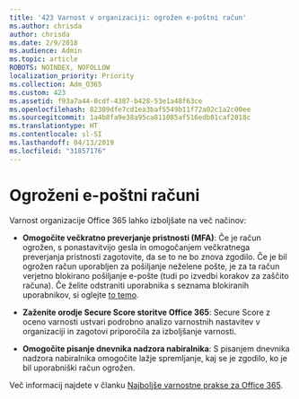 ```yaml
---
title: '423 Varnost v organizaciji: ogrožen e-poštni račun'
ms.author: chrisda
author: chrisda
ms.date: 2/9/2018
ms.audience: Admin
ms.topic: article
ROBOTS: NOINDEX, NOFOLLOW
localization_priority: Priority
ms.collection: Adm_O365
ms.custom: 423
ms.assetid: f93a7a44-0cdf-4387-b428-53e1a48f63ce
ms.openlocfilehash: 82389dfe7cd1ea3baf5549b11f72a02c1a2c00ee
ms.sourcegitcommit: 1a4b8fa9e38a95ca811085af516edb81caf2018c
ms.translationtype: HT
ms.contentlocale: sl-SI
ms.lasthandoff: 04/13/2019
ms.locfileid: "31857176"
---
```

# <a name="compromised-email-accounts"></a>Ogroženi e-poštni računi

Varnost organizacije Office 365 lahko izboljšate na več načinov:

- **Omogočite večkratno preverjanje pristnosti (MFA)**: Če je račun ogrožen, s ponastavitvijo gesla in omogočanjem večkratnega preverjanja pristnosti zagotovite, da se to ne bo znova zgodilo. Če je bil ogrožen račun uporabljen za pošiljanje neželene pošte, je za ta račun verjetno blokirano pošiljanje e-pošte (tudi po izvedbi korakov za zaščito računa). Če želite odstraniti uporabnika s seznama blokiranih uporabnikov, si oglejte [to temo](https://technet.microsoft.com/library/ms.exch.eac.actioncenter.aspx).

- **Zaženite orodje Secure Score storitve Office 365**: Secure Score z oceno varnosti ustvari podrobno analizo varnostnih nastavitev v organizaciji in zagotovi priporočila za izboljšanje varnosti.

- **Omogočite pisanje dnevnika nadzora nabiralnika**: S pisanjem dnevnika nadzora nabiralnika omogočite lažje spremljanje, kaj se je zgodilo, ko je bil uporabniški račun ogrožen.

Več informacij najdete v članku [Najboljše varnostne prakse za Office 365](https://support.office.com/article/9295e396-e53d-49b9-ae9b-0b5828cdedc3.aspx).
